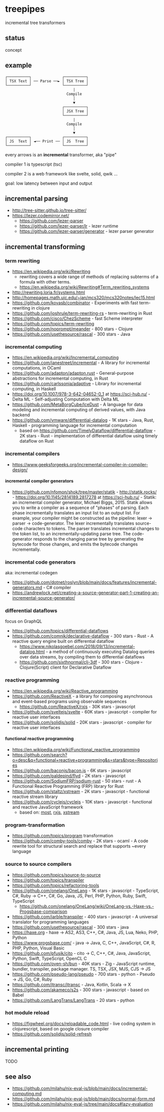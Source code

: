 # treepipes

incremental tree transformers

## status

concept

## example

```
┌──────────┐              ┌──────────┐
│ TSX Text │ ── Parse ──► │ TSX Tree │
└──────────┘              └──────────┘
                               |
                            Compile
                               │
                               ▼
                          ┌──────────┐
                          │ JSX Tree │
                          └──────────┘
                               |
                            Compile
                               │
                               ▼
┌──────────┐              ┌──────────┐
│ JS  Text │ ◄── Print ── │ JS  Tree │
└──────────┘              └──────────┘
```

every arrows is an **incremental** transformer, aka "pipe"

compiler 1 is typescript (tsc)

compiler 2 is a web framework like svelte, solid, qwik ...

goal: low latency between input and output

## incremental parsing

- http://tree-sitter.github.io/tree-sitter/
- https://lezer.codemirror.net/
  - https://github.com/lezer-parser
  - https://github.com/lezer-parser/lr - lezer runtime
  - https://github.com/lezer-parser/generator - lezer parser generator

## incremental transforming

### term rewriting

- https://en.wikipedia.org/wiki/Rewriting
  - rewriting covers a wide range of methods of replacing subterms of a formula with other terms.
  - https://en.wikipedia.org/wiki/Rewriting#Term_rewriting_systems
- http://rewriting.loria.fr/systems.html
- http://homepages.math.uic.edu/~jan/mcs320/mcs320notes/lec15.html
- https://github.com/kovasb/combinator - Experiments with fast term-rewriting in clojure
- https://github.com/joshrule/term-rewriting-rs - term-rewriting in Rust
- https://github.com/cisco/ChezScheme - fast Scheme interpreter
- https://github.com/topics/term-rewriting
- https://github.com/noprompt/meander - 800 stars - Clojure
- https://github.com/usethesource/rascal - 300 stars - Java

### incremental computing

- https://en.wikipedia.org/wiki/Incremental_computing
- https://github.com/janestreet/incremental - A library for incremental computations, in OCaml
- https://github.com/adapton/adapton.rust - General-purpose abstractions for incremental computing, in Rust
- https://github.com/carlssonia/adaptive - Library for incremental computing, in Haskell
- https://doi.org/10.1007/978-3-642-04652-0_1 at https://sci-hub.ru/ - Delta ML - Self-adjusting Computation with Delta ML
- https://github.com/MetaBorgCube/IceDust - A language for data modeling and incremental computing of derived values, with Java backend
- https://github.com/vmware/differential-datalog - 1K stars - Java, Rust, Haskell - programming language for incremental computation
  - based on https://github.com/TimelyDataflow/differential-dataflow - 2K stars - Rust - implementation of differential dataflow using timely dataflow on Rust

### incremental compilers

- https://www.geeksforgeeks.org/incremental-compiler-in-compiler-design/

#### incremental compiler generators

- https://github.com/nfomon/shok/tree/master/statik - http://statik.rocks/ - https://doi.org/10.1145/2814189.2817278 at https://sci-hub.ru/ - Statik: an incremental compiler generator, Michael Biggs, 2015. Statik allows you to write a compiler as a sequence of "phases" of parsing. Each phase incrementally translates an input list to an output list. For example, your compiler might be constructed as the pipeline: lexer -> parser -> code-generator. The lexer incrementally translates source-code characters to tokens. The parser translates incremental changes to the token list, to an incrementally-updating parse tree. The code-generator responds to the changing parse tree by generating the bytecode for those changes, and emits the bytecode changes incrementally.

### incremental code generators

aka: incremental codegen

- https://github.com/dotnet/roslyn/blob/main/docs/features/incremental-generators.md - C# compiler
- https://andrewlock.net/creating-a-source-generator-part-1-creating-an-incremental-source-generator/

### differential dataflows

focus on GraphQL

- https://github.com/topics/differential-dataflows
- https://github.com/comnik/declarative-dataflow - 300 stars - Rust - A reactive query engine built on differential dataflow
  - https://www.nikolasgoebel.com/2018/09/13/incremental-datalog.html - a method of continuously executing Datalog queries over data streams, by compiling them to differential dataflows
  - https://github.com/sixthnormal/clj-3df - 300 stars - Clojure - Clojure(Script) client for Declarative Dataflow

### reactive programming

- https://en.wikipedia.org/wiki/Reactive_programming
- https://github.com/ReactiveX - a library for composing asynchronous and event-based programs using observable sequences
  - https://github.com/ReactiveX/rxjs - 30K stars - javascript
- https://github.com/sveltejs/svelte - 60K stars - javascript - compiler for reactive user interfaces
- https://github.com/solidjs/solid - 20K stars - javascript - compiler for reactive user interfaces

#### functional reactive programming

- https://en.wikipedia.org/wiki/Functional_reactive_programming
- https://github.com/search?o=desc&q=functional+reactive+programming&s=stars&type=Repositories
- https://github.com/baconjs/bacon.js - 6K stars - javascript
- https://github.com/paldepind/flyd - 2K stars - javascript
- https://github.com/SodiumFRP/sodium-rust - 50 stars - rust - A Functional Reactive Programming (FRP) library for Rust
- https://github.com/staltz/xstream - 2K stars - javascript - functional reactive stream library
- https://github.com/cyclejs/cyclejs - 10K stars - javascript - functional and reactive JavaScript framework
  - based on: [most](https://github.com/cujojs/most), [rxjs](https://github.com/ReactiveX/rxjs), [xstream](https://github.com/staltz/xstream)
  
### program-transformation

- https://github.com/topics/program transformation
- https://github.com/comby-tools/comby - 2K stars - ocaml - A code rewrite tool for structural search and replace that supports ~every language

### source to source compilers

- https://github.com/topics/source-to-source
- https://github.com/topics/transpiler
- https://github.com/topics/refactoring-tools
- https://github.com/onelang/OneLang - 1K stars - javascript - TypeScript, C#, Ruby &rarr; C++, C#, Go, Java, JS, Perl, PHP, Python, Ruby, Swift, TypeScript
  - https://github.com/onelang/OneLang/wiki/OneLang-vs.-Haxe-vs.-Progsbase-comparison
- https://github.com/jarble/transpiler - 400 stars - javascript - A universal translator for programming languages
- https://github.com/usethesource/rascal - 300 stars - java
- https://haxe.org - haxe &rarr; AS2, AS3, C++, C#, Java, JS, Lua, Neko, PHP, Python	
- https://www.progsbase.com/ - java &rarr; Java, C, C++, JavaScript, C#, R, PHP, Python, Visual Basic
- https://github.com/pfusik/cito - cito &rarr; C, C++, C#, Java, JavaScript, Python, Swift, TypeScript, OpenCL C
- https://github.com/oven-sh/bun - 40K stars - Zig - JavaScript runtime, bundler, transpiler, package manager. TS, TSX, JSX, MJS, CJS &rarr; JS
- https://github.com/pseudo-lang/pseudo - 700 stars - python - Pseudo &rarr; JS, Go, C#, Ruby
- https://github.com/jtransc/jtransc - Java, Kotlin, Scala &rarr; X
- https://github.com/akameco/s2s - 300 stars - javascript - based on Babel
- https://github.com/LangTrans/LangTrans - 20 stars - python

### hot module reload

- https://figwheel.org/docs/reloadable_code.html - live coding system in clojurescript, based on google closure compiler
- https://github.com/solidjs/solid-refresh

## incremental printing

TODO

## see also

- https://github.com/milahu/nix-eval-js/blob/main/docs/incremental-computing.md
- https://github.com/milahu/nix-eval-js/blob/main/docs/normal-form.md
- https://github.com/milahu/nix-eval-js/tree/main/docs#lazy-evaluation
